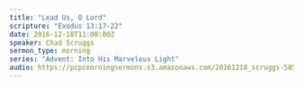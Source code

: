 ```yaml
---
title: "Lead Us, O Lord"
scripture: "Exodus 13:17-22"
date: 2016-12-18T11:00:00Z
speaker: Chad Scruggs
sermon_type: morning
series: "Advent: Into His Marvelous Light"
audio: https://pcpcmorningsermons.s3.amazonaws.com/20161218_scruggs-58581e8aaaf16.mp3 
---
```



